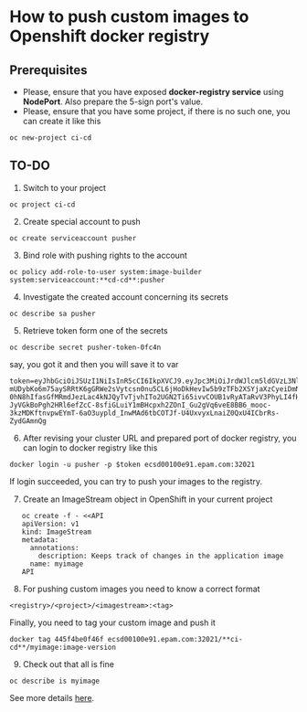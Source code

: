 # How to push custom images to Openshift docker registry

## Prerequisites

- Please, ensure that you have exposed **docker-registry service** using **NodePort**. Also prepare the 5-sign port's value.
- Please, ensure that you have some project, if there is no such one, you can create it like this

```
oc new-project ci-cd
```

## TO-DO

1. Switch to your project
```
oc project ci-cd
```

2. Create special account to push
```
oc create serviceaccount pusher
```

3. Bind role with pushing rights to the account
```
oc policy add-role-to-user system:image-builder system:serviceaccount:**cd-cd**:pusher
```

4. Investigate the created account concerning its secrets
```
oc describe sa pusher
```

5. Retrieve token form one of the secrets
```
oc describe secret pusher-token-0fc4n
```
say, you got it and then you will save it to var
```
token=eyJhbGciOiJSUzI1NiIsInR5cCI6IkpXVCJ9.eyJpc3MiOiJrdWJlcm5ldGVzL3NlcnZpY2VhY2NvdW50Iiwia3ViZXJuZXRlcy5pby9zZXJ2aWNlYWNjb3VudC9uYW1lc3BhY2UiOiJjaS1jZCIsImt1YmVybmV0ZXMuaW8vc2VydmljZWFjY291bnQvc2VjcmV0Lm5hbWUiOiJwdXNoZXItdG9rZW4tOG16djkiLCJrdWJlcm5ldGVzLmlvL3NlcnZpY2VhY2NvdW50L3NlcnZpY2UtYWNjb3VudC5uYW1lIjoicHVzaGVyIiwia3ViZXJuZXRlcy5pby9zZXJ2aWNlYWNjb3VudC9zZXJ2aWNlLWFjY291bnQudWlkIjoiYmU2NjBhY2EtZjVkNi0xMWU3LWI4YTAtMDA1MDU2OGU2MjhjIiwic3ViIjoic3lzdGVtOnNlcnZpY2VhY2NvdW50OmNpLWNkOnB1c2hlciJ9.A0kr8y_C-mUDybKo6m75aySRRtK6gGRWe2sVytcsn0nu5CL6jHoDkHevIw5b9zTFb2XSYjaXzCyeiDmN9kdR2uR2YIBvHM9qFHGF15RbLCQVj5Jf-0hN8hIfasGfMRmdJezLac4kNJQyTvTjvhITo2UGN2Ti65ivvCOUB1vRyATaRvV3PhyLI4fHry7Jh70k4GjmJgRxvq-JyVGkBoPgh2HRl6efZcC-8sfiGLuiY1mBHcpxh2ZOnI_Gu2gVq6veE8BB6_mooc-3kzMDKftnvpwEYmT-6aO3uypld_InwMAd6tbCOTJf-U4UxvyxLnaiZ0QxU4ICbrRs-ZydGAmnQg
```

6. After revising your cluster URL and prepared port of docker registry, you can login to docker registry like this
```
docker login -u pusher -p $token ecsd00100e91.epam.com:32021
```
If login succeeded, you can try to push your images to the registry.

7. Create an ImageStream object in OpenShift in your current project
```
   oc create -f - <<API
   apiVersion: v1
   kind: ImageStream
   metadata:
     annotations:
       description: Keeps track of changes in the application image
     name: myimage
   API
```

8. For pushing custom images you need to know a correct format
```
<registry>/<project>/<imagestream>:<tag>
```
Finally, you need to tag your custom image and push it
```
docker tag 445f4be0f46f ecsd00100e91.epam.com:32021/**ci-cd**/myimage:image-version
```

9. Check out that all is fine
```
oc describe is myimage
```

See more details [here](https://blog.openshift.com/remotely-push-pull-container-images-openshift/).